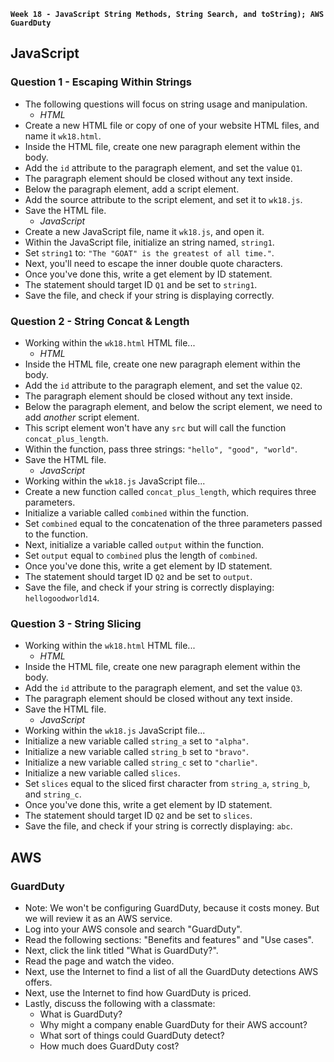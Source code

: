 **`Week 18 - JavaScript String Methods, String Search, and toString); AWS GuardDuty`**

## JavaScript

### Question 1 - Escaping Within Strings
- The following questions will focus on string usage and manipulation.
  - *HTML*
- Create a new HTML file or copy of one of your website HTML files, and name it `wk18.html`.
- Inside the HTML file, create one new paragraph element within the body.
- Add the `id` attribute to the paragraph element, and set the value `Q1`.
- The paragraph element should be closed without any text inside.
- Below the paragraph element, add a script element.
- Add the source attribute to the script element, and set it to `wk18.js`.
- Save the HTML file.
  - *JavaScript*
- Create a new JavaScript file, name it `wk18.js`, and open it.
- Within the JavaScript file, initialize an string named, `string1`.
- Set `string1` to: `"The "GOAT" is the greatest of all time."`.
- Next, you'll need to escape the inner double quote characters.
- Once you've done this, write a get element by ID statement.
- The statement should target ID `Q1` and be set to `string1`.
- Save the file, and check if your string is displaying correctly.

### Question 2 - String Concat & Length
- Working within the `wk18.html` HTML file...
  - *HTML*
- Inside the HTML file, create one new paragraph element within the body.
- Add the `id` attribute to the paragraph element, and set the value `Q2`.
- The paragraph element should be closed without any text inside.
- Below the paragraph element, and below the script element, we need to add *another* script element.
- This script element won't have any `src` but will call the function `concat_plus_length`.
- Within the function, pass three strings: `"hello", "good", "world"`.
- Save the HTML file.
  - *JavaScript*
- Working within the `wk18.js` JavaScript file...
- Create a new function called `concat_plus_length`, which requires three parameters.
- Initialize a variable called `combined` within the function.
- Set `combined` equal to the concatenation of the three parameters passed to the function.
- Next, initialize a variable called `output` within the function.
- Set `output` equal to `combined` plus the length of `combined`.
- Once you've done this, write a get element by ID statement.
- The statement should target ID `Q2` and be set to `output`.
- Save the file, and check if your string is correctly displaying: `hellogoodworld14`.

### Question 3 - String Slicing
- Working within the `wk18.html` HTML file...
  - *HTML*
- Inside the HTML file, create one new paragraph element within the body.
- Add the `id` attribute to the paragraph element, and set the value `Q3`.
- The paragraph element should be closed without any text inside.
- Save the HTML file.
  - *JavaScript*
- Working within the `wk18.js` JavaScript file...
- Initialize a new variable called `string_a` set to `"alpha"`.
- Initialize a new variable called `string_b` set to `"bravo"`.
- Initialize a new variable called `string_c` set to `"charlie"`.
- Initialize a new variable called `slices`.
- Set `slices` equal to the sliced first character from `string_a`, `string_b`, and `string_c`.
- Once you've done this, write a get element by ID statement.
- The statement should target ID `Q2` and be set to `slices`.
- Save the file, and check if your string is correctly displaying: `abc`.


## AWS

### GuardDuty
- Note: We won't be configuring GuardDuty, because it costs money. But we will review it as an AWS service.
- Log into your AWS console and search "GuardDuty".
- Read the following sections: "Benefits and features" and "Use cases".
- Next, click the link titled "What is GuardDuty?".
- Read the page and watch the video.
- Next, use the Internet to find a list of all the GuardDuty detections AWS offers.
- Next, use the Internet to find how GuardDuty is priced.
- Lastly, discuss the following with a classmate:
  - What is GuardDuty?
  - Why might a company enable GuardDuty for their AWS account?
  - What sort of things could GuardDuty detect?
  - How much does GuardDuty cost?
